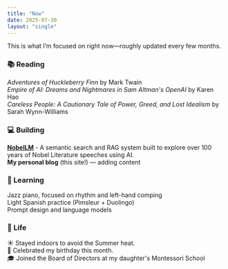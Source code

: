 ```yaml
---
title: "Now"
date: 2025-07-30
layout: "single"
---
```


This is what I’m focused on right now—roughly updated every few months.

### 📚 Reading

*Adventures of Huckleberry Finn* by Mark Twain  
*Empire of AI: Dreams and Nightmares in Sam Altman's OpenAI* by Karen Hao  
*Careless People: A Cautionary Tale of Power, Greed, and Lost Idealism* by Sarah Wynn-Williams

### 💻 Building

**<a href="https://nobellm.com" target="_blank">NobelLM</a>** - A semantic search and RAG system built to explore over 100 years of Nobel Literature speeches using AI.  
**My personal blog** (this site!) — adding content 

### 🎹 Learning

Jazz piano, focused on rhythm and left-hand comping  
Light Spanish practice (Pimsleur + Duolingo)  
Prompt design and language models  

### 🏡 Life

☀️ Stayed indoors to avoid the Summer heat.  
🎂 Celebrated my birthday this month.  
🎓 Joined the Board of Directors at my daughter's Montessori School 
